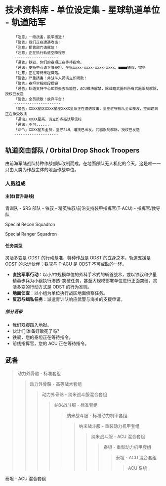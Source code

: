 # 技术资料库 - 单位设定集 - 星球轨道单位 - 轨道陆军

```text
    「注意」一级战备，敌军接近！
    「警告」我们正在遭遇攻击！
    「注意」损管部门请就位！
    「注意」正在执行轨道空降程序
    --------------------
    「通告」铁驭，你们的泰坦正在等待指令。
    「通讯」支持中心请下降泰坦，坐标xxxx-xxxx-xxxx-xxxx，■■■■铁驭，完毕
    「注意」正在等待泰坦降落。
    「警告」严重损害！非战斗人员请立即疏散！
    「警告」泰坦空投舱段损毁
    「通告」轨道支持中心即将失去功能性，ACU模块解禁，除战略武器外所有武器限制解除，授权已发送
    「警告」全员疏散！放弃平台！
    ---------------------
    「警告」XXXX星区XXXX星座XXXX星系正在遭遇攻击，星座驻守舰队全军覆没，空间建筑正在承受攻击
    「通讯」XXXX星系，请立即点亮诱导信标
    「通讯」不可......
    「命令」XXXX星系全员，坚守24H，增援已出发，武器限制解除，授权已发送
    --------------------
```

## 轨道突击部队 / Orbital Drop Shock Troopers

由前海军陆战队特种作战部队改制而成，在地面部队无人机化的今天，这是唯一一只由人类为作战主体的地面作战单位。

### 人员组成

#### 主体(晋升路线)

青训队 - SRS 部队 - 铁驭 - 精英铁驭/前沿支持装甲指挥官(T-ACU) - 指挥官/教导队

Special Recon Squadron

Special Ranger Squadron

#### 任务类型

灵活多变是 ODST 的行动基准，特种作战是 ODST 的立身之本，轨道支援是 ODST 的永远伙伴；铁驭与 T-ACU 是 ODST 不可或缺的一环。

- **直接军事行动**：以小/中规模单位的外科手术式的斩首战术，或以铁驭和少量精英步兵为小组执行渗透-突破任务，甚至大规模部署单位进行正面突破，灵活多变的行动方式是 ODST 的行为准则。
- **地面侦查**：以小组为单位执行战区地面侦察任务。
- **反恐与缉私任务**：派遣青训队响应武警与海关的支援申请。

##### 部分语录

- 我们双脚踏入地狱。
- 伙计们!准备好敢死了吗?
- 铁驭，您的泰坦正在等待指令。
- 前线指挥官，您的 ACU 正在等待指令。

## 武备

> 动力外骨骼 - 标准套组
>
> > 动力外骨骼 - 高等战术套组
> >
> > > 动力外骨骼 - 纳米战斗服混合套组
> > >
> > > > 纳米战斗服 - 标准套组
> > > >
> > > > > 纳米战斗服 - 标准动力机甲套组
> > > > >
> > > > > > 纳米战斗服 - 重装动力机甲套组
> > > > > >
> > > > > > > 纳米战斗服 - ACU 混合套组
> > > > > > >
> > > > > > > > 泰坦 - 重型动力机甲套组
> > > > > > > >
> > > > > > > > > 泰坦 - ACU 混合套组
> > > > > > > > >
> > > > > > > > > > ACU 系统

泰坦 - ACU 混合套组
